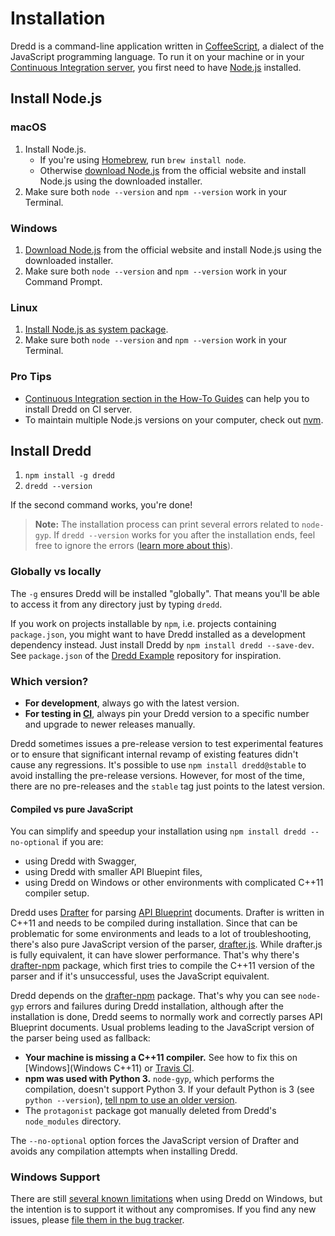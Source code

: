 # Installation

Dredd is a command-line application written in [CoffeeScript][], a dialect of the JavaScript programming language. To run it on your machine or in your [Continuous Integration server][CI], you first need to have [Node.js][] installed.

## Install Node.js

### macOS

1. Install Node.js.
    - If you're using [Homebrew][], run `brew install node`.
    - Otherwise [download Node.js][Download Node.js] from the official website and install Node.js using the downloaded installer.
2. Make sure both `node --version` and `npm --version` work in your Terminal.

### Windows

1. [Download Node.js][] from the official website and install Node.js using the downloaded installer.
2. Make sure both `node --version` and `npm --version` work in your Command Prompt.

### Linux

1. [Install Node.js as system package][].
2. Make sure both `node --version` and `npm --version` work in your Terminal.

### Pro Tips

- [Continuous Integration section in the How-To Guides](how-to-guides.md#continuous-integration) can help you to install Dredd on CI server.
- To maintain multiple Node.js versions on your computer, check out [nvm][].

## Install Dredd

1. `npm install -g dredd`
2. `dredd --version`

If the second command works, you're done!

> **Note:** The installation process can print several errors related to `node-gyp`. If `dredd --version` works for you after the installation ends, feel free to ignore the errors ([learn more about this](#compiled-vs-pure-javascript)).

### Globally vs locally

The `-g` ensures Dredd will be installed "globally". That means you'll be able to access it from any directory just by typing `dredd`.

If you work on projects installable by `npm`, i.e. projects containing `package.json`, you might want to have Dredd installed as a development dependency instead. Just install Dredd by `npm install dredd --save-dev`. See `package.json` of the [Dredd Example][] repository for inspiration.

### Which version?

- **For development**, always go with the latest version.
- **For testing in [CI][]**, always pin your Dredd version to a specific number and upgrade to newer releases manually.

Dredd sometimes issues a pre-release version to test experimental features or to ensure that significant internal revamp of existing features didn't cause any regressions. It's possible to use `npm install dredd@stable` to avoid installing the pre-release versions. However, for most of the time, there are no pre-releases and the `stable` tag just points to the latest version.

#### Compiled vs pure JavaScript

You can simplify and speedup your installation using `npm install dredd --no-optional` if you are:

- using Dredd with Swagger,
- using Dredd with smaller API Bluepint files,
- using Dredd on Windows or other environments with complicated C++11 compiler setup.

Dredd uses [Drafter][] for parsing [API Blueprint][] documents. Drafter is written in C++11 and needs to be compiled during installation. Since that can be problematic for some environments and leads to a lot of troubleshooting, there's also pure JavaScript version of the parser, [drafter.js][]. While drafter.js is fully equivalent, it can have slower performance. That's why there's [drafter-npm][] package, which first tries to compile the C++11 version of the parser and if it's unsuccessful, uses the JavaScript equivalent.

Dredd depends on the [drafter-npm][] package. That's why you can see `node-gyp` errors and failures during Dredd installation, although after the installation is done, Dredd seems to normally work and correctly parses API Blueprint documents. Usual problems leading to the JavaScript version of the parser being used as fallback:

- **Your machine is missing a C++11 compiler.** See how to fix this on [Windows](Windows C++11) or [Travis CI][Travis CI C++11].
- **npm was used with Python 3.** `node-gyp`, which performs the compilation, doesn't support Python 3. If your default Python is 3 (see `python --version`), [tell npm to use an older version][npm Python].
- The `protagonist` package got manually deleted from Dredd's `node_modules` directory.

The `--no-optional` option forces the JavaScript version of Drafter and avoids any compilation attempts when installing Dredd.

### Windows Support

There are still [several known limitations][Windows Issues] when using Dredd on Windows, but the intention is to support it without any compromises. If you find any new issues, please [file them in the bug tracker][New Issue].


[API Blueprint]: https://apiblueprint.org/
[CoffeeScript]: http://coffeescript.org/
[CI]: how-to-guides.md#continuous-integration

[Windows Issues]: https://github.com/apiaryio/dredd/issues?utf8=%E2%9C%93&q=is%3Aissue%20is%3Aopen%20label%3AWindows%20
[New Issue]: https://github.com/apiaryio/dredd/issues/new

[Homebrew]: http://brew.sh/
[Node.js]: https://nodejs.org/en/
[nvm]: https://github.com/creationix/nvm
[Download Node.js]: https://nodejs.org/en/#download
[Install Node.js as system package]: https://nodejs.org/en/download/package-manager/

[Drafter]: https://github.com/apiaryio/drafter
[drafter.js]: https://github.com/apiaryio/drafter.js
[drafter-npm]: https://github.com/apiaryio/drafter-npm/
[Windows C++11]: https://github.com/apiaryio/drafter/wiki/Building-on-Windows
[Travis CI C++11]: https://github.com/apiaryio/protagonist/blob/master/.travis.yml
[npm Python]: http://stackoverflow.com/a/22433804/325365
[Dredd Example]: https://github.com/apiaryio/dredd-example/
